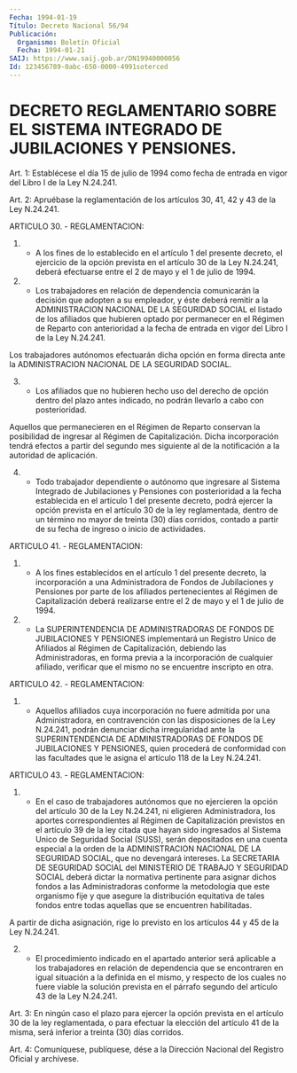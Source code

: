 ```yaml
---
Fecha: 1994-01-19
Título: Decreto Nacional 56/94
Publicación:
  Organismo: Boletín Oficial
  Fecha: 1994-01-21
SAIJ: https://www.saij.gob.ar/DN19940000056
Id: 123456789-0abc-650-0000-4991soterced
---
```

# DECRETO REGLAMENTARIO SOBRE EL SISTEMA INTEGRADO DE JUBILACIONES Y PENSIONES.

<a id="1"></a>
Art.  1:  Establécese el día 15 de julio de 1994 como fecha de entrada en vigor del Libro I de la Ley N.24.241.

<a id="2"></a>
Art. 2: Apruébase la reglamentación de los artículos 30, 41, 42 y 43 de la Ley N.24.241.

ARTICULO 30. - REGLAMENTACION:

1.  -  A los fines de lo establecido en el artículo 1 del presente decreto,  el  ejercicio  de la opción prevista en el artículo 30 de la Ley N.24.241, deberá efectuarse  entre  el  2  de mayo y el 1 de julio de 1994.

2.  -  Los trabajadores en relación de dependencia comunicarán  la decisión  que  adopten  a  su empleador, y éste deberá remitir a la ADMINISTRACION NACIONAL DE LA  SEGURIDAD  SOCIAL  el listado de los afiliados  que  hubieren  optado  por permanecer en el  Régimen  de Reparto con anterioridad a la fecha  de  entrada en vigor del Libro I de la Ley N.24.241.

Los  trabajadores  autónomos  efectuarán  dicha  opción  en  forma directa  ante  la ADMINISTRACION NACIONAL DE LA  SEGURIDAD  SOCIAL.

3. - Los afiliados  que  no  hubieren  hecho  uso  del  derecho de opción dentro del plazo antes indicado, no podrán llevarlo  a  cabo con posterioridad.

Aquellos  que  permanecieren en el Régimen de Reparto conservan la posibilidad de  ingresar   al  Régimen  de  Capitalización.  Dicha incorporación tendrá efectos  a partir del segundo mes siguiente al de la notificación a la autoridad de aplicación.

4.  - Todo trabajador dependiente  o  autónomo  que  ingresare  al Sistema  Integrado  de Jubilaciones y Pensiones con posterioridad a la fecha establecida en  el artículo 1 del presente decreto, podrá ejercer la opción prevista en el artículo 30 de la ley reglamentada, dentro de un  término  no  mayor de treinta (30) días corridos,  contado  a partir de su fecha de  ingreso  o  inicio  de actividades.

ARTICULO 41. - REGLAMENTACION:

1.  - A los fines establecidos  en  el  artículo  1  del  presente decreto,  la  incorporación  a  una  Administradora  de  Fondos  de Jubilaciones  y Pensiones por parte de los afiliados pertenecientes al Régimen de Capitalización  deberá  realizarse entre el 2 de mayo y el 1 de julio de 1994.

2.  -  La  SUPERINTENDENCIA  DE  ADMINISTRADORAS    DE  FONDOS  DE JUBILACIONES  Y  PENSIONES  implementará  un  Registro  Unico    de Afiliados al Régimen de Capitalización, debiendo las Administradoras,  en  forma  previa a la incorporación de cualquier afiliado,  verificar que el mismo  no  se  encuentre  inscripto  en otra.

ARTICULO 42. - REGLAMENTACION:

1. - Aquellos  afiliados  cuya incorporación no fuere admitida por una Administradora, en contravención  con  las  disposiciones de la Ley  N.24.241,  podrán  denunciar  dicha  irregularidad    ante  la SUPERINTENDENCIA  DE  ADMINISTRADORAS  DE FONDOS DE JUBILACIONES  Y PENSIONES, quien procederá de conformidad  con  las  facultades que le asigna el artículo 118 de la Ley N.24.241.

ARTICULO 43. - REGLAMENTACION:

1.  -  En  el caso de trabajadores autónomos que no ejercieren  la opción del artículo 30 de la Ley N.24.241, ni eligieren Administradora,    los   aportes  correspondientes  al  Régimen  de Capitalización previstos  en  el  artículo  39 de la ley citada que hayan sido ingresados al Sistema Unico de Seguridad  Social (SUSS), serán  depositados  en  una  cuenta  especial  a  la  orden  de  la ADMINISTRACION  NACIONAL  DE  LA SEGURIDAD SOCIAL, que no devengará intereses.  La SECRETARIA DE SEGURIDAD  SOCIAL  del  MINISTERIO  DE TRABAJO Y SEGURIDAD  SOCIAL  deberá  dictar la normativa pertinente para  asignar  dichos fondos  a  las Administradoras  conforme  la metodología que este organismo fije  y  que asegure la distribución equitativa de tales fondos entre todas aquellas  que  se encuentren habilitadas.

A  partir  de dicha asignación, rige lo previsto en los  artículos 44 y 45 de la Ley N.24.241.

2.  - El procedimiento  indicado  en  el  apartado  anterior  será aplicable  a  los  trabajadores  en  relación de dependencia que se encontraren  en  igual situación  a la definida  en  el  mismo,  y respecto de los cuales no fuere viable  la  solución prevista en el párrafo segundo del artículo 43 de la Ley N.24.241.

<a id="3"></a>
Art. 3: En ningún caso el plazo para ejercer la opción prevista en el  artículo  30  de  la  ley  reglamentada,  o para efectuar la elección del artículo 41 de la misma, será inferior  a treinta (30) días corridos.

<a id="4"></a>
Art.  4: Comuníquese, publíquese, dése a la Dirección Nacional del Registro Oficial y archívese.